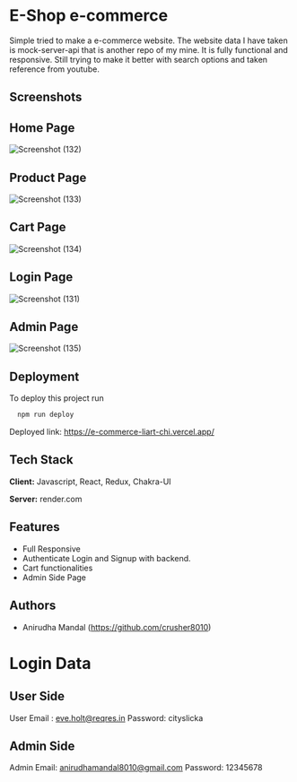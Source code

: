 # E-Shop e-commerce

Simple tried to make a e-commerce website. The website data I have taken is mock-server-api that is another repo of my mine. It is fully functional and responsive. Still trying to make it better with search options and taken reference from youtube.

## Screenshots

## Home Page
![Screenshot (132)](https://user-images.githubusercontent.com/107460084/214226823-0d6a348b-a907-4b4f-be57-eb9f907adddb.png)

## Product Page
![Screenshot (133)](https://user-images.githubusercontent.com/107460084/214226983-c25e683d-cb56-4f87-b907-6423fac35fd8.png)

## Cart Page
![Screenshot (134)](https://user-images.githubusercontent.com/107460084/214227090-96ccd044-92fd-445c-a2f2-9032731658bd.png)

## Login Page
![Screenshot (131)](https://user-images.githubusercontent.com/107460084/214226886-f15fb9ee-81a2-4d65-a771-5519ff740ef5.png)

## Admin Page
![Screenshot (135)](https://user-images.githubusercontent.com/107460084/214227243-3a0c5012-0345-41ed-b5f6-3b4d5fd72bf3.png)


## Deployment

To deploy this project run

```bash
  npm run deploy
```
Deployed link:
https://e-commerce-liart-chi.vercel.app/

## Tech Stack

**Client:** Javascript, React, Redux, Chakra-UI

**Server:** render.com


## Features

- Full Responsive
- Authenticate Login and Signup with backend.
- Cart functionalities
- Admin Side Page

## Authors

- Anirudha Mandal (https://github.com/crusher8010)

# Login Data

## User Side
User Email : eve.holt@reqres.in
Password: cityslicka
## Admin Side
Admin Email: anirudhamandal8010@gmail.com
Password: 12345678
